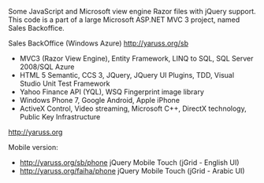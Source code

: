 Some JavaScript and Microsoft view engine Razor files with jQuery support.
This code is a part of a large Microsoft ASP.NET MVC 3 project, named Sales Backoffice.

Sales BackOffice (Windows Azure)	http://yaruss.org/sb
 - MVC3 (Razor View Engine), Entity Framework, LINQ to SQL, SQL Server 2008/SQL Azure 
 - HTML 5 Semantic, CCS 3, JQuery, JQuery UI Plugins, TDD, Visual Studio Unit Test Framework
 - Yahoo Finance API (YQL), WSQ Fingerprint image library
 - Windows Phone 7, Google Android, Apple iPhone
 - ActiveX Control, Video streaming, Microsoft C++, DirectX technology, Public Key Infrastructure


http://yaruss.org

Mobile version:
 - http://yaruss.org/sb/phone		jQuery Mobile Touch (jGrid - English UI)
 - http://yaruss.org/faiha/phone	jQuery Mobile Touch (jGrid - Arabic UI)
